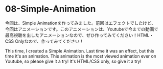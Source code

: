# 08-Simple-Animation

今回は、Simple Animationを作ってみました。前回はエフェクトでしたけど、今回はアニメーションです。このアニメーションは、Youtubeで今までの動画で最高視聴を出したアニメーションなので、ぜひ作ってみてください！HTML・CSS Onlyなので、作ってみてください！

This time, I created a Simple Animation. Last time it was an effect, but this time it's an animation. This animation is the most viewed animation ever on Youtube, so please give it a try! It's HTML/CSS only, so give it a try!
